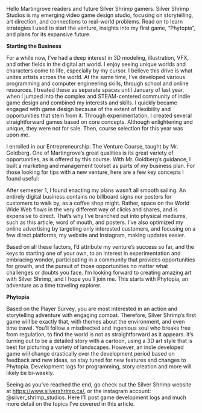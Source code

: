 

Hello Martingrove readers and future Silver Shrimp gamers. Silver Shrimp
Studios is my emerging video game design studio, focusing on
storytelling, art direction, and connections to real-world problems.
Read on to learn strategies I used to start the venture, insights into
my first game, “Phytopia”, and plans for its expansive future.

**Starting the Business**

For a while now, I’ve had a deep interest in 3D modeling, illustration,
VFX, and other fields in the digital art world. I enjoy seeing unique
worlds and characters come to life, especially by my cursor. I believe
this drive is what unites artists across the world. At the same time,
I’ve developed various programming and computer engineering skills,
through school and online resources. I treated these as separate spaces
until January of last year, when I jumped into the complex and
STEAM-centered community of indie game design and combined my interests
and skills. I quickly became engaged with game design because of the
extent of flexibility and opportunities that stem from it. Through
experimentation, I created several straightforward games based on core
concepts. Although enlightening and unique, they were not for sale.
Then, course selection for this year was upon me.

I enrolled in our Entrepreneurship: The Venture Course, taught by Mr.
Goldberg. One of Martingrove’s great qualities is its great variety of
opportunities, as is offered by this course. With Mr. Goldberg’s
guidance, I built a marketing and management toolset as parts of my
business plan. For those looking for tips with a new venture, here are a
few key concepts I found useful:


After semester 1, I found enacting my plans wasn’t all smooth sailing.
An entirely digital business contains no billboard signs nor posters for
customers to walk by, as a coffee shop might. Rather, space on the World
Wide Web flows in the very different way of clicks and shares, and is
expensive to direct. That’s why I’ve branched out into physical mediums,
such as this article, word of mouth, and posters. I’ve also optimized my
online advertising by targeting only interested customers, and focusing
on a few direct platforms, my website and Instagram, making updates
easier.

Based on all these factors, I’d attribute my venture’s success so far,
and the keys to starting one of your own, to an interest in
experimentation and embracing wonder, participating in a community that
provides opportunities for growth, and the pursuit of those
opportunities no matter what challenges or doubts you face. I’m looking
forward to creating amazing art with Silver Shrimp, and I hope you’ll
join me. This starts with Phytopia, an adventure as a time traveling
explorer.

**Phytopia**

Based on the Player Survey, you are most interested in an action and
storytelling adventure with engaging combat. Therefore, Silver Shrimp’s
first game will be exactly that, with themes about the environment, and
even time travel. You’ll follow a misdirected and ingenious soul who
breaks free from regulation, to find the world is not as straightforward
as it appears. It’s turning out to be a detailed story with a cartoon,
using a 3D art style that is best for picturing a variety of landscapes.
However, an indie developed game will change drastically over the
development period based on feedback and new ideas, so stay tuned for
new features and changes to Phytopia. Development logs for programming,
story creation and more will likely be bi-weekly.

Seeing as you’ve reached the end, go check out the Silver Shrimp website
at https://www.silvershrimp.ca/, or the instagram account:
@silver\_shrimp\_studios. Here I’ll post game development logs and much
more detail on the topics I’ve covered in this article.
